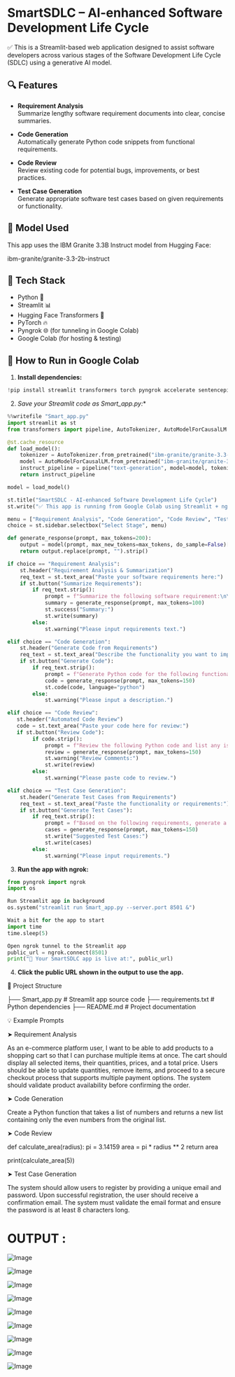 # SmartSDLC – AI-enhanced Software Development Life Cycle

✅ This is a Streamlit-based web application designed to assist software developers across various stages of the Software Development Life Cycle (SDLC) using a generative AI model.

## 🔍 Features

- **Requirement Analysis**  
  Summarize lengthy software requirement documents into clear, concise summaries.

- **Code Generation**  
  Automatically generate Python code snippets from functional requirements.

- **Code Review**  
  Review existing code for potential bugs, improvements, or best practices.

- **Test Case Generation**  
  Generate appropriate software test cases based on given requirements or functionality.

## 🧠 Model Used

This app uses the IBM Granite 3.3B Instruct model from Hugging Face:

ibm-granite/granite-3.3-2b-instruct


## 🧰 Tech Stack

- Python 🐍
- Streamlit 📊
- Hugging Face Transformers 🤗
- PyTorch 🔥
- Pyngrok 🌐 (for tunneling in Google Colab)
- Google Colab (for hosting & testing)

## 🚀 How to Run in Google Colab

1. **Install dependencies:**

```python
!pip install streamlit transformers torch pyngrok accelerate sentencepiece
```

2. *Save your Streamlit code as Smart_app.py:**

```python
%%writefile "Smart_app.py"
import streamlit as st
from transformers import pipeline, AutoTokenizer, AutoModelForCausalLM

@st.cache_resource
def load_model():
    tokenizer = AutoTokenizer.from_pretrained("ibm-granite/granite-3.3-2b-instruct")
    model = AutoModelForCausalLM.from_pretrained("ibm-granite/granite-3.3-2b-instruct")
    instruct_pipeline = pipeline("text-generation", model=model, tokenizer=tokenizer)
    return instruct_pipeline

model = load_model()

st.title("SmartSDLC - AI-enhanced Software Development Life Cycle")
st.write("✅ This app is running from Google Colab using Streamlit + ngrok!")

menu = ["Requirement Analysis", "Code Generation", "Code Review", "Test Case Generation"]
choice = st.sidebar.selectbox("Select Stage", menu)

def generate_response(prompt, max_tokens=200):
    output = model(prompt, max_new_tokens=max_tokens, do_sample=False)[0]['generated_text']
    return output.replace(prompt, "").strip()

if choice == "Requirement Analysis":
    st.header("Requirement Analysis & Summarization")
    req_text = st.text_area("Paste your software requirements here:")
    if st.button("Summarize Requirements"):
        if req_text.strip():
            prompt = f"Summarize the following software requirement:\n\n{req_text}\n\nSummary:"
            summary = generate_response(prompt, max_tokens=100)
            st.success("Summary:")
            st.write(summary)
        else:
            st.warning("Please input requirements text.")

elif choice == "Code Generation":
    st.header("Generate Code from Requirements")
    req_text = st.text_area("Describe the functionality you want to implement:")
    if st.button("Generate Code"):
        if req_text.strip():
            prompt = f"Generate Python code for the following functionality:\n\n{req_text}\n\nPython code:"
            code = generate_response(prompt, max_tokens=150)
            st.code(code, language="python")
        else:
            st.warning("Please input a description.")

elif choice == "Code Review":
   st.header("Automated Code Review")
   code = st.text_area("Paste your code here for review:")
   if st.button("Review Code"):
        if code.strip():
            prompt = f"Review the following Python code and list any issues or improvements:\n\n{code}\n\nReview:"
            review = generate_response(prompt, max_tokens=150)
            st.warning("Review Comments:")
            st.write(review)
        else:
            st.warning("Please paste code to review.")

elif choice == "Test Case Generation":
    st.header("Generate Test Cases from Requirements")
    req_text = st.text_area("Paste the functionality or requirements:")
    if st.button("Generate Test Cases"):
        if req_text.strip():
            prompt = f"Based on the following requirements, generate a list of software test cases:\n\n{req_text}\n\nTest Cases:"
            cases = generate_response(prompt, max_tokens=150)
            st.write("Suggested Test Cases:")
            st.write(cases)
        else:
            st.warning("Please input requirements.")
```

3. **Run the app with ngrok:**

```python
from pyngrok import ngrok
import os

Run Streamlit app in background
os.system("streamlit run Smart_app.py --server.port 8501 &")

Wait a bit for the app to start
import time
time.sleep(5)

Open ngrok tunnel to the Streamlit app
public_url = ngrok.connect(8501)
print("🚀 Your SmartSDLC app is live at:", public_url)
```

4. **Click the public URL shown in the output to use the app.**

📁 Project Structure

├── Smart_app.py          # Streamlit app source code
├── requirements.txt      # Python dependencies
├── README.md             # Project documentation

💡 Example Prompts

➤ Requirement Analysis

As an e-commerce platform user, I want to be able to add products to a shopping cart so that I can purchase multiple items at once. The cart should display all selected items, their quantities, prices, and a total price. Users should be able to update quantities, remove items, and proceed to a secure checkout process that supports multiple payment options. The system should validate product availability before confirming the order.

➤ Code Generation

Create a Python function that takes a list of numbers and returns a new list containing only the even numbers from the original list.

➤ Code Review

def calculate_area(radius):
    pi = 3.14159
    area = pi * radius ** 2
    return area

print(calculate_area(5))

➤ Test Case Generation

The system should allow users to register by providing a unique email and password. Upon successful registration, the user should receive a confirmation email. The system must validate the email format and ensure the password is at least 8 characters long.

# OUTPUT :

![Image](https://github.com/user-attachments/assets/5d11aab3-a5ed-48ce-9bc2-458425a78e52)

![Image](https://github.com/user-attachments/assets/12a2d697-250c-4575-a08f-1ff2c8735feb)

![Image](https://github.com/user-attachments/assets/1b6a0e6c-e9a7-48c8-ac24-b8af886c77ae)

![Image](https://github.com/user-attachments/assets/975d79f9-fde5-43e8-b3dd-9db39badf334)

![Image](https://github.com/user-attachments/assets/cd07f87a-d2df-44d9-a56f-59c8c71dbfd8)

![Image](https://github.com/user-attachments/assets/ec716b30-ab3d-4564-bae8-532d5b5072be)

![Image](https://github.com/user-attachments/assets/242968ff-f60f-4c83-83a5-8617a7e163e7)

![Image](https://github.com/user-attachments/assets/d8be49a5-4801-460b-be88-c234e81bcecb)

![Image](https://github.com/user-attachments/assets/db6950bd-302d-4398-8abb-b5366ecf2aa7)










